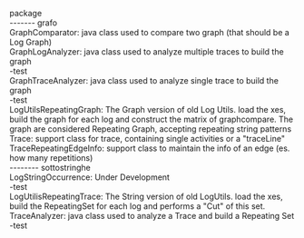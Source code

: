 package \
  ------- grafo \
          GraphComparator: java class used to compare two graph (that should be a Log Graph)\
          GraphLogAnalyzer: java class used to analyze multiple traces to build the graph\
          -test\
          GraphTraceAnalyzer: java class used to analyze single trace to build the graph\
          -test\
          LogUtilsRepeatingGraph: The Graph version of old Log Utils. load the xes, build the graph for each log and construct the matrix of graphcompare. The graph are considered Repeating Graph, accepting repeating string patterns\
          Trace: support class for trace, containing single activities or a "traceLine"\
          TraceRepeatingEdgeInfo: support class to maintain the info of an edge (es. how many repetitions)\
 -------- sottostringhe\
          LogStringOccurrence: Under Development\
          -test\
          LogUtilisRepeatingTrace: The String version of old LogUtils. load the xes, build the RepeatingSet for each log and performs a "Cut" of this set.\
          TraceAnalyzer: java class used to analyze a Trace and build a Repeating Set\
          -test
